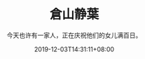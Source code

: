 ---
title:          "倉山静葉"
subtitle:       "今天也许有一家人，正在庆祝他们的女儿满百日。"
description:    ""
date:           2019-12-03T14:31:11+08:00
author:         ""
image:          ""
tags:           []
categories:     []
weight:         0
draft:          true
---